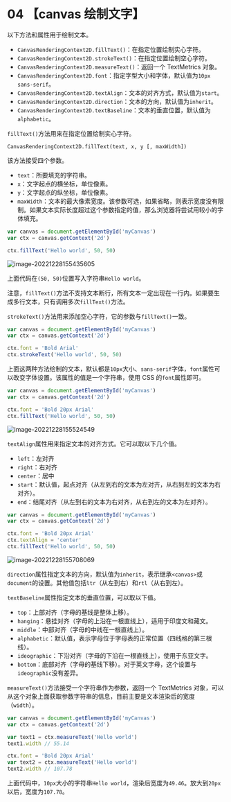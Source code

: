 # 04 【canvas 绘制文字】

以下方法和属性用于绘制文本。

- `CanvasRenderingContext2D.fillText()`：在指定位置绘制实心字符。
- `CanvasRenderingContext2D.strokeText()`：在指定位置绘制空心字符。
- `CanvasRenderingContext2D.measureText()`：返回一个 TextMetrics 对象。
- `CanvasRenderingContext2D.font`：指定字型大小和字体，默认值为`10px sans-serif`。
- `CanvasRenderingContext2D.textAlign`：文本的对齐方式，默认值为`start`。
- `CanvasRenderingContext2D.direction`：文本的方向，默认值为`inherit`。
- `CanvasRenderingContext2D.textBaseline`：文本的垂直位置，默认值为`alphabetic`。

`fillText()`方法用来在指定位置绘制实心字符。

```
CanvasRenderingContext2D.fillText(text, x, y [, maxWidth])
```

该方法接受四个参数。

- `text`：所要填充的字符串。
- `x`：文字起点的横坐标，单位像素。
- `y`：文字起点的纵坐标，单位像素。
- `maxWidth`：文本的最大像素宽度。该参数可选，如果省略，则表示宽度没有限制。如果文本实际长度超过这个参数指定的值，那么浏览器将尝试用较小的字体填充。

```js
var canvas = document.getElementById('myCanvas')
var ctx = canvas.getContext('2d')

ctx.fillText('Hello world', 50, 50)
```

![image-20221228155435605](https://i0.hdslb.com/bfs/album/d92318af6e1885ef7f8da3531d85acc9955654c9.png)

上面代码在`(50, 50)`位置写入字符串`Hello world`。

注意，`fillText()`方法不支持文本断行，所有文本一定出现在一行内。如果要生成多行文本，只有调用多次`fillText()`方法。

`strokeText()`方法用来添加空心字符，它的参数与`fillText()`一致。

```js
var canvas = document.getElementById('myCanvas')
var ctx = canvas.getContext('2d')

ctx.font = 'Bold Arial'
ctx.strokeText('Hello world', 50, 50)
```

上面这两种方法绘制的文本，默认都是`10px`大小、`sans-serif`字体，`font`属性可以改变字体设置。该属性的值是一个字符串，使用 CSS 的`font`属性即可。

```js
var canvas = document.getElementById('myCanvas')
var ctx = canvas.getContext('2d')

ctx.font = 'Bold 20px Arial'
ctx.fillText('Hello world', 50, 50)
```

![image-20221228155524549](https://i0.hdslb.com/bfs/album/f74c05ca48173ac9cd42702d303ae271eeed7dc8.png)

`textAlign`属性用来指定文本的对齐方式。它可以取以下几个值。

- `left`：左对齐
- `right`：右对齐
- `center`：居中
- `start`：默认值，起点对齐（从左到右的文本为左对齐，从右到左的文本为右对齐）。
- `end`：结尾对齐（从左到右的文本为右对齐，从右到左的文本为左对齐）。

```js
var canvas = document.getElementById('myCanvas')
var ctx = canvas.getContext('2d')

ctx.font = 'Bold 20px Arial'
ctx.textAlign = 'center'
ctx.fillText('Hello world', 50, 50)
```

![image-20221228155708069](https://i0.hdslb.com/bfs/album/e165cae68a59a00378c9f4ec51bf71a21195503c.png)

`direction`属性指定文本的方向，默认值为`inherit`，表示继承`<canvas>`或`document`的设置。其他值包括`ltr`（从左到右）和`rtl`（从右到左）。

`textBaseline`属性指定文本的垂直位置，可以取以下值。

- `top`：上部对齐（字母的基线是整体上移）。
- `hanging`：悬挂对齐（字母的上沿在一根直线上），适用于印度文和藏文。
- `middle`：中部对齐（字母的中线在一根直线上）。
- `alphabetic`：默认值，表示字母位于字母表的正常位置（四线格的第三根线）。
- `ideographic`：下沿对齐（字母的下沿在一根直线上），使用于东亚文字。
- `bottom`：底部对齐（字母的基线下移）。对于英文字母，这个设置与`ideographic`没有差异。

`measureText()`方法接受一个字符串作为参数，返回一个 TextMetrics 对象，可以从这个对象上面获取参数字符串的信息，目前主要是文本渲染后的宽度（`width`）。

```js
var canvas = document.getElementById('myCanvas')
var ctx = canvas.getContext('2d')

var text1 = ctx.measureText('Hello world')
text1.width // 55.14

ctx.font = 'Bold 20px Arial'
var text2 = ctx.measureText('Hello world')
text2.width // 107.78
```

上面代码中，`10px`大小的字符串`Hello world`，渲染后宽度为`49.46`。放大到`20px`以后，宽度为`107.78`。

